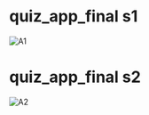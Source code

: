 # quiz_app_final s1
![A1](https://user-images.githubusercontent.com/80028962/115522904-f5148b80-a2a5-11eb-8146-a2c86fda60c9.PNG)
# quiz_app_final s2
![A2](https://user-images.githubusercontent.com/80028962/115522915-f776e580-a2a5-11eb-9640-d26cc6b276e5.PNG)





